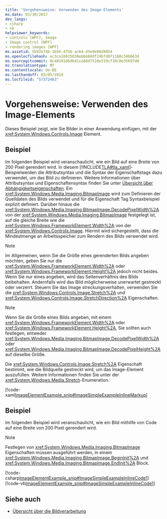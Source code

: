 ```yaml
---
title: 'Vorgehensweise: Verwenden des Image-Elements'
ms.date: 03/30/2017
dev_langs:
- csharp
- vb
helpviewer_keywords:
- controls [WPF], Image
- Image control [WPF]
- rendering images [WPF]
ms.assetid: 5b92e74b-1b56-4756-ac64-d5e9e08d9854
ms.openlocfilehash: ec3ca16915038ebbb68df24bfd071168c346663d
ms.sourcegitcommit: 0c48191d6d641ce88d7510e319cf38c0e35697d0
ms.translationtype: MT
ms.contentlocale: de-DE
ms.lasthandoff: 03/05/2019
ms.locfileid: "57372463"
---
```

# <a name="how-to-use-the-image-element"></a>Vorgehensweise: Verwenden des Image-Elements
Dieses Beispiel zeigt, wie Sie Bilder in einer Anwendung einfügen, mit der <xref:System.Windows.Controls.Image> Element.  
  
## <a name="example"></a>Beispiel  
 Im folgenden Beispiel wird veranschaulicht, wie ein Bild auf eine Breite von 200 Pixel gerendert wird. In diesem [!INCLUDE[TLA#tla_xaml](../../../../includes/tlasharptla-xaml-md.md)]-Beispielwerden die Attributsyntax und die Syntax der Eigenschaftstags dazu verwendet, um das Bild zu definieren. Weitere Informationen über Attributsyntax und Eigenschaftensyntax finden Sie unter [Übersicht über Abhängigkeitseigenschaften](../advanced/dependency-properties-overview.md). Ein <xref:System.Windows.Media.Imaging.BitmapImage> wird zum Definieren der Quelldaten des Bilds verwendet und für die Eigenschaft Tag Syntaxbeispiel explizit definiert. Darüber hinaus die <xref:System.Windows.Media.Imaging.BitmapImage.DecodePixelWidth%2A> von der <xref:System.Windows.Media.Imaging.BitmapImage> festgelegt ist, auf die gleiche Breite wie die <xref:System.Windows.FrameworkElement.Width%2A> von der <xref:System.Windows.Controls.Image>. Hiermit wird sichergestellt, dass die Mindestmenge an Arbeitsspeicher zum Rendern des Bilds verwendet wird.  
  
> [!NOTE]
>  Im Allgemeinen, wenn Sie die Größe eines gerenderten Bilds angeben möchten, geben Sie nur die <xref:System.Windows.FrameworkElement.Width%2A> oder <xref:System.Windows.FrameworkElement.Height%2A> jedoch nicht beides. Wenn Sie nur eines angeben, wird das Seitenverhältnis des Bilds beibehalten. Andernfalls wird das Bild möglicherweise unerwartet gestreckt oder verzerrt. Steuern Sie das Image streckungsverhalten, verwenden Sie die <xref:System.Windows.Controls.Image.Stretch%2A> und <xref:System.Windows.Controls.Image.StretchDirection%2A> Eigenschaften.  
  
> [!NOTE]
>  Wenn Sie die Größe eines Bilds angeben, mit einem <xref:System.Windows.FrameworkElement.Width%2A> oder <xref:System.Windows.FrameworkElement.Height%2A>, Sie sollten auch festlegen, entweder <xref:System.Windows.Media.Imaging.BitmapImage.DecodePixelWidth%2A> oder <xref:System.Windows.Media.Imaging.BitmapImage.DecodePixelHeight%2A> auf dieselbe Größe.  
  
 Die <xref:System.Windows.Controls.Image.Stretch%2A> Eigenschaft bestimmt, wie die Bildquelle gestreckt wird, um das Image-Element auszufüllen. Weitere Informationen finden Sie unter der <xref:System.Windows.Media.Stretch>-Enumeration.  
  
 [!code-xaml[ImageElementExample_snip#ImageSimpleExampleInlineMarkup](~/samples/snippets/csharp/VS_Snippets_Wpf/ImageElementExample_snip/CSharp/ImageSimpleExample.xaml#imagesimpleexampleinlinemarkup)]  
  
## <a name="example"></a>Beispiel  
 Im folgenden Beispiel wird veranschaulicht, wie ein Bild mithilfe von Code auf eine Breite von 200 Pixel gerendert wird.  
  
> [!NOTE]
>  Festlegen von <xref:System.Windows.Media.Imaging.BitmapImage> Eigenschaften müssen ausgeführt werden, in einem <xref:System.Windows.Media.Imaging.BitmapImage.BeginInit%2A> und <xref:System.Windows.Media.Imaging.BitmapImage.EndInit%2A> Block.  
  
 [!code-csharp[ImageElementExample_snip#ImageSimpleExampleInlineCode1](~/samples/snippets/csharp/VS_Snippets_Wpf/ImageElementExample_snip/CSharp/ImageSimpleExample.xaml.cs#imagesimpleexampleinlinecode1)]
 [!code-vb[ImageElementExample_snip#ImageSimpleExampleInlineCode1](~/samples/snippets/visualbasic/VS_Snippets_Wpf/ImageElementExample_snip/VB/ImageSimpleExample.xaml.vb#imagesimpleexampleinlinecode1)]  
  
## <a name="see-also"></a>Siehe auch
- [Übersicht über die Bildverarbeitung](../graphics-multimedia/imaging-overview.md)
